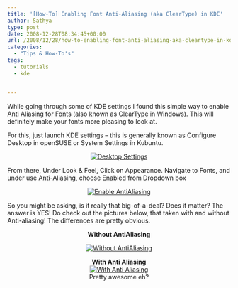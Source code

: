 ```yaml
---
title: '[How-To] Enabling Font Anti-Aliasing (aka ClearType) in KDE'
author: Sathya
type: post
date: 2008-12-28T08:34:45+00:00
url: /2008/12/28/how-to-enabling-font-anti-aliasing-aka-cleartype-in-kde/
categories:
  - "Tips & How-To's"
tags:
  - tutorials
  - kde


---
```

While going through some of KDE settings I found this simple way to enable Anti Aliasing for Fonts (also known as ClearType in Windows). This will definitely make your fonts more pleasing to look at.

For this, just launch KDE settings &#8211; this is generally known as Configure Desktop in openSUSE or System Settings in Kubuntu.

<!--more-->

<p style="text-align: center">
  <a href="https://images.sbhat.me/ss/2008/12/desktopsettings.png"><img class="size-medium wp-image-639 aligncenter" title="Desktop Settings" src="https://images.sbhat.me/ss/2008/12/desktopsettings-300x187.png" alt="Desktop Settings"   srcset="https://images.sbhat.me/ss/2008/12/desktopsettings-300x187.png 300w, https://images.sbhat.me/ss/2008/12/desktopsettings-1024x640.png 1024w, https://images.sbhat.me/ss/2008/12/desktopsettings.png 1280w" sizes="(max-width: 300px) 100vw, 300px" /></a>
</p>

From there, Under Look & Feel, Click on Appearance. Navigate to Fonts, and under use Anti-Aliasing, choose Enabled from Dropdown box

<p style="text-align: center">
  <a href="https://images.sbhat.me/ss/2008/12/enable-aa.png"><img class="size-medium wp-image-640 aligncenter" title="Enable AntiAliasing" src="https://images.sbhat.me/ss/2008/12/enable-aa-300x187.png" alt="Enable AntiAliasing"   srcset="https://images.sbhat.me/ss/2008/12/enable-aa-300x187.png 300w, https://images.sbhat.me/ss/2008/12/enable-aa-1024x640.png 1024w, https://images.sbhat.me/ss/2008/12/enable-aa.png 1280w" sizes="(max-width: 300px) 100vw, 300px" /></a>
</p>

So you might be asking, is it really that big-of-a-deal? Does it matter? The answer is YES! Do check out the pictures below, that taken with and without Anti-aliasing! The differences are pretty obvious.

<p style="text-align: center">
  <strong>Without AntiAliasing</strong>
</p>

<p style="text-align: center">
  <a href="https://images.sbhat.me/ss/2008/12/without-aa.png"><img class="size-medium wp-image-641 aligncenter" title="Without AntiAliasing" src="https://images.sbhat.me/ss/2008/12/without-aa-300x187.png" alt="Without AntiAliasing"   srcset="https://images.sbhat.me/ss/2008/12/without-aa-300x187.png 300w, https://images.sbhat.me/ss/2008/12/without-aa-1024x640.png 1024w, https://images.sbhat.me/ss/2008/12/without-aa.png 1280w" sizes="(max-width: 300px) 100vw, 300px" /></a>
</p>

<p style="text-align: center;">
  <strong>With Anti Aliasing</strong><br /> <a href="https://images.sbhat.me/ss/2008/12/with-aa.png"><img class="size-medium wp-image-642 aligncenter" title="With Anti Aliasing" src="https://images.sbhat.me/ss/2008/12/with-aa-300x187.png" alt="With Anti Aliasing"   srcset="https://images.sbhat.me/ss/2008/12/with-aa-300x187.png 300w, https://images.sbhat.me/ss/2008/12/with-aa-1024x640.png 1024w, https://images.sbhat.me/ss/2008/12/with-aa.png 1280w" sizes="(max-width: 300px) 100vw, 300px" /></a><br /> Pretty awesome eh?
</p>
